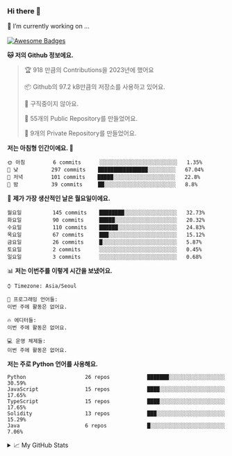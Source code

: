 ### Hi there 👋 
🔭 I’m currently working on ... </br></br>
[![Awesome Badges](https://img.shields.io/badge/Introduce-EN-green.svg)](https://github.com/tlatkdgus1/tlatkdgus1/blob/main/README.md.en)

<!--START_SECTION:waka-->
**🐱 저의 Github 정보에요.** 

> 🏆 918 만큼의 Contributions을 2023년에 했어요
 > 
> 📦 Github의 97.2 kB만큼의 저장소를 사용하고 있어요. 
 > 
> 🚫 구직중이지 않아요.
 > 
> 📜 55개의 Public Repository를 만들었어요. 
 > 
> 🔑 9개의 Private Repository를 만들었어요.  

**저는 아침형 인간이에요. 🐤** 

```text
🌞 아침         6 commits      ░░░░░░░░░░░░░░░░░░░░░░░░░   1.35% 
🌆 낮　         297 commits    ████████████████░░░░░░░░░   67.04% 
🌃 저녁         101 commits    █████░░░░░░░░░░░░░░░░░░░░   22.8% 
🌙 밤　         39 commits     ██░░░░░░░░░░░░░░░░░░░░░░░   8.8%

```
📅 **제가 가장 생산적인 날은 월요일이에요.** 

```text
월요일          145 commits    ████████░░░░░░░░░░░░░░░░░   32.73% 
화요일          90 commits     █████░░░░░░░░░░░░░░░░░░░░   20.32% 
수요일          110 commits    ██████░░░░░░░░░░░░░░░░░░░   24.83% 
목요일          67 commits     ███░░░░░░░░░░░░░░░░░░░░░░   15.12% 
금요일          26 commits     █░░░░░░░░░░░░░░░░░░░░░░░░   5.87% 
토요일          2 commits      ░░░░░░░░░░░░░░░░░░░░░░░░░   0.45% 
일요일          3 commits      ░░░░░░░░░░░░░░░░░░░░░░░░░   0.68%

```


📊 **저는 이번주를 이렇게 시간을 보냈어요.** 

```text
⌚︎ Timezone: Asia/Seoul

💬 프로그래밍 언어들: 
이번 주에 활동은 없어요.

🔥 에디터들: 
이번 주에 활동은 없어요.

💻 운영 체제들: 
이번 주에 활동은 없어요.

```

**저는 주로 Python 언어를 사용해요.** 

```text
Python                   26 repos            ███████░░░░░░░░░░░░░░░░░░   30.59% 
JavaScript               15 repos            ████░░░░░░░░░░░░░░░░░░░░░   17.65% 
TypeScript               15 repos            ████░░░░░░░░░░░░░░░░░░░░░   17.65% 
Solidity                 13 repos            ███░░░░░░░░░░░░░░░░░░░░░░   15.29% 
Java                     6 repos             █░░░░░░░░░░░░░░░░░░░░░░░░   7.06%

```



<!--END_SECTION:waka-->

<details>
<summary>📈 My GitHub Stats</summary>
<p align="center"> <img src="https://github-readme-stats.vercel.app/api?username=tlatkdgus1&show_icons=true" alt="tlatkdgus1" />
</details>
